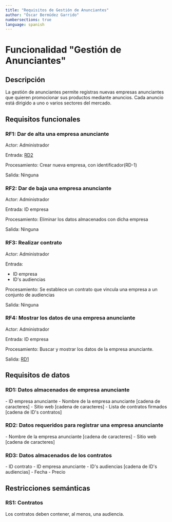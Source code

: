 ```yaml
---
title: "Requisitos de Gestión de Anunciantes"
author: "Óscar Bermúdez Garrido"
numbersections: true
language: spanish
---
```


# Funcionalidad "Gestión de Anunciantes"

## Descripción
La gestión de anunciantes permite registras nuevas empresas anunciantes que quieren promocionar sus productos mediante anuncios. Cada anuncio está dirigido a uno o varios sectores del mercado. 


## Requisitos funcionales

<h3 id="RF1">RF1: Dar de alta una empresa anunciante</h3>

Actor:
Administrador

Entrada:
[RD2](#RD2)

Procesamiento:
Crear nueva empresa, con identificador(RD-1)

Salida:
Ninguna

<h3 id="RF2">RF2: Dar de baja una empresa anunciante</h3>

Actor:
Administrador

Entrada:
ID empresa

Procesamiento:
Eliminar los datos almacenados con dicha empresa

Salida:
Ninguna

<h3 id="RF3">RF3: Realizar contrato</h3>

Actor:
Administrador

Entrada:
 - ID empresa
 - ID's audiencias

Procesamiento:
Se establece un contrato que vincula una empresa a un conjunto de audiencias

Salida:
Ninguna

<h3 id="RF4">RF4: Mostrar los datos de una empresa anunciante</h3>

Actor:
Administrador

Entrada:
ID empresa

Procesamiento:
Buscar y mostrar los datos de la empresa anunciante.

Salida:
[RD1](#RD1)

## Requisitos de datos

<h3 id="RD1">RD1: Datos almacenados de empresa anunciante</h3>
 - ID empresa anunciante
 - Nombre de la empresa anunciante [cadena de caracteres]
 - Sitio web [cadena de caracteres]
 - Lista de contratos firmados [cadena de ID's contratos]

<h3 id="RD2">RD2: Datos requeridos para registrar una empresa anunciante</h3>
 - Nombre de la empresa anunciante 	[cadena de caracteres]
 - Sitio web [cadena de caracteres]

<h3 id="RD3">RD3: Datos almacenados de los contratos</h3>
 - ID contrato
 - ID empresa anunciante
 - ID's audiencias [cadena de ID's audiencias]
 - Fecha
 - Precio

## Restricciones semánticas

<h3 id="RS1">RS1: Contratos</h3>
Los contratos deben contener, al menos, una audiencia.

